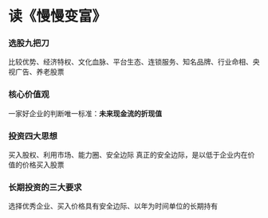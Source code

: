 # 读《慢慢变富》

### 选股九把刀
比较优势、经济特权、文化血脉、平台生态、连锁服务、知名品牌、行业命相、央视广告、养老股票
### 核心价值观
一家好企业的判断唯一标准：**未来现金流的折现值**
### 投资四大思想
买入股权、利用市场、能力圈、安全边际
真正的安全边际，是以低于企业内在价值的价格买入股票
### 长期投资的三大要求
选择优秀企业、买入价格具有安全边际、以年为时间单位的长期持有
